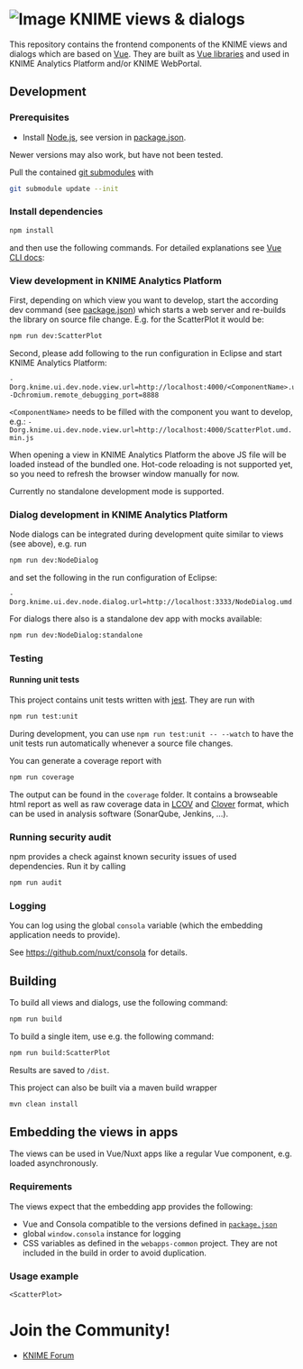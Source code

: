 # ![Image](https://www.knime.com/files/knime_logo_github_40x40_4layers.png) KNIME views & dialogs

This repository contains the frontend components of the KNIME views and dialogs which are based on [Vue].
They are built as [Vue libraries] and used in KNIME Analytics Platform and/or KNIME WebPortal.

## Development

### Prerequisites

* Install [Node.js][node], see version in [package.json](package.json).

Newer versions may also work, but have not been tested.

Pull the contained [git submodules](https://stackoverflow.com/a/4438292/5134084) with
```sh
git submodule update --init
```

### Install dependencies

```sh
npm install
```

and then use the following commands. For detailed explanations see [Vue CLI docs]:

### View development in KNIME Analytics Platform

First, depending on which view you want to develop, start the according dev command (see [package.json](package.json)) which
starts a web server and re-builds the library on source file change. E.g. for the ScatterPlot it would be:

```sh
npm run dev:ScatterPlot
```

Second, please add following to the run configuration in Eclipse and start KNIME Analytics Platform:
```
-Dorg.knime.ui.dev.node.view.url=http://localhost:4000/<ComponentName>.umd.min.js
-Dchromium.remote_debugging_port=8888
```

`<ComponentName>` needs to be filled with the component you want to develop, e.g.:
`-Dorg.knime.ui.dev.node.view.url=http://localhost:4000/ScatterPlot.umd.min.js`

When opening a view in KNIME Analytics Platform the above JS file will be loaded instead of the bundled one.
Hot-code reloading is not supported yet, so you need to refresh the browser window manually for now.

Currently no standalone development mode is supported.

### Dialog development in KNIME Analytics Platform

Node dialogs can be integrated during development quite similar to views (see above), e.g. run

```sh
npm run dev:NodeDialog
```

and set the following in the run configuration of Eclipse:
```
-Dorg.knime.ui.dev.node.dialog.url=http://localhost:3333/NodeDialog.umd.min.js
```

For dialogs there also is a standalone dev app with mocks available:
```sh
npm run dev:NodeDialog:standalone
```





### Testing

#### Running unit tests
This project contains unit tests written with [jest]. They are run with

```sh
npm run test:unit
```

During development, you can use `npm run test:unit -- --watch` to have the unit tests run automatically whenever a
source file changes.

You can generate a coverage report with

```sh
npm run coverage
```

The output can be found in the `coverage` folder. It contains a browseable html report as well as raw coverage data in
[LCOV] and [Clover] format, which can be used in analysis software (SonarQube, Jenkins, …).


### Running security audit

npm provides a check against known security issues of used dependencies. Run it by calling
```sh
npm run audit
```

### Logging

You can log using the global `consola` variable (which the embedding application needs to provide).

See https://github.com/nuxt/consola for details.

## Building

To build all views and dialogs, use the following command:

```sh
npm run build
```

To build a single item, use e.g. the following command:

```sh
npm run build:ScatterPlot
```

Results are saved to `/dist`.

This project can also be built via a maven build wrapper

```sh
mvn clean install
```

## Embedding the views in apps

The views can be used in Vue/Nuxt apps like a regular Vue component, e.g. loaded asynchronously.
 
### Requirements

The views expect that the embedding app provides the following:

- Vue and Consola compatible to the versions defined in [`package.json`](package.json)
- global `window.consola` instance for logging
- CSS variables as defined in the `webapps-common` project.
  They are not included in the build in order to avoid duplication.

### Usage example

```
<ScatterPlot>
```


# Join the Community!
* [KNIME Forum](https://forum.knime.com/)


[Vue]: https://vuejs.org/
[node]: https://knime-com.atlassian.net/wiki/spaces/SPECS/pages/905281540/Node.js+Installation
[Java]: https://www.oracle.com/technetwork/java/javase/downloads/index.html
[Vue CLI docs]: https://cli.vuejs.org/guide/
[Vue libraries]: https://cli.vuejs.org/guide/build-targets.html#library
[jest]: https://jestjs.io/en
[LCOV]: https://github.com/linux-test-project/lcov
[Clover]: http://openclover.org/